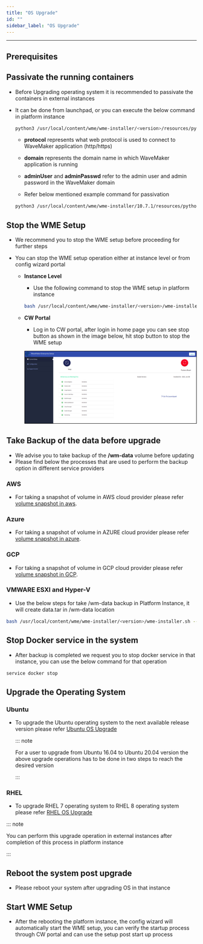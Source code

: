 ```yaml
---
title: "OS Upgrade"
id: ""
sidebar_label: "OS Upgrade"
---
```

---

## Prerequisites

## Passivate the running containers

- Before Upgrading operating system it is recommended to passivate the containers in external instances
- It can be done from launchpad, or you can execute the below command in platform instance

  ```bash
  python3 /usr/local/content/wme/wme-installer/<version>/resources/python/3/passivation_deletion.py -pr ${protocol} -d ${domain} -u ${adminUser} -p ${adminPasswd}
  ```

  - **protocol** represents what web protocol is used to connect to WaveMaker application (http/https)
  - **domain** represents the domain name in which WaveMaker application is running
  - **adminUser** and **adminPasswd** refer to the admin user and admin password in the WaveMaker domain

  - Refer below mentioned example command for passivation

  ```bash
  python3 /usr/local/content/wme/wme-installer/10.7.1/resources/python/3/passivation_deletion.py -pr http -d localhost -u test@wavemaker.com -p test-password -di False
  ```

## Stop the WME Setup

- We recommend you to stop the WME setup before proceeding for further steps
- You can stop the WME setup operation either at instance level or from config wizard portal

  - **Instance Level**

    - Use the following command to stop the WME setup in platform instance

    ```bash
    bash /usr/local/content/wme/wme-installer/<version>/wme-installer.sh --stop
    ```

  - **CW Portal**

    - Log in to CW portal, after login in home page you can see stop button as shown in the image below, hit stop button to stop the WME setup

    [![cw_stop](/learn/assets/wme-setup/upgrade-wme-setup/cw-stop.png)](/learn/assets/wme-setup/upgrade-wme-setup/cw-stop.png)

## Take Backup of the data before upgrade

- We advise you to take backup of the **/wm-data** volume before updating
- Please find below the processes that are used to perform the backup option in different service providers

### AWS

- For taking a snapshot of volume in AWS cloud provider please refer [volume snapshot in aws](https://docs.aws.amazon.com/AWSEC2/latest/UserGuide/EBSSnapshots.html).

### Azure

- For taking a snapshot of volume in AZURE cloud provider please refer [volume snapshot in azure](https://docs.microsoft.com/en-us/azure/virtual-machines/linux/snapshot-copy-managed-disk).

### GCP

- For taking a snapshot of volume in GCP cloud provider please refer [volume snapshot in GCP](https://cloud.google.com/compute/docs/disks/create-snapshots).

### VMWARE ESXI and Hyper-V

- Use the below steps for take /wm-data backup in Platform Instance, it will create data.tar in /wm-data location

```bash
bash /usr/local/content/wme/wme-installer/<version>/wme-installer.sh --data-archive
```

## Stop Docker service in the system

- After backup is completed we request you to stop docker service in that instance, you can use the below command for that operation

```bash
service docker stop
```

## Upgrade the Operating System

### Ubuntu

- To upgrade the Ubuntu operating system to the next available release version please refer [Ubuntu OS Upgrade](https://ubuntu.com/server/docs/upgrade-introduction)

  ::: note

  For a user to upgrade from Ubuntu 16.04 to Ubuntu 20.04 version the above upgrade operations has to be done in two steps to reach the desired version
  
  :::

### RHEL

- To upgrade RHEL 7 operating system to RHEL 8 operating system please refer [RHEL OS Upgrade](https://access.redhat.com/documentation/en-us/red_hat_enterprise_linux/8/html-single/upgrading_from_rhel_7_to_rhel_8/index)

::: note

You can perform this upgrade operation in external instances after completion of this process in platform instance

:::

## Reboot the system post upgrade

- Please reboot your system after upgrading OS in that instance

## Start WME Setup

- After the rebooting the platform instance, the config wizard will automatically start the WME setup, you can verify the startup process through CW portal and can use the setup post start up process
